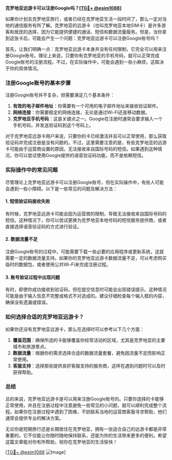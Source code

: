 **克罗地亚远游卡可以注册Google吗？[[TG💪+ @esim1088](https://t.me/s/esim1088)]**

如果你计划去克罗地亚旅行，或者已经在克罗地亚生活一段时间了，那么一定对当地的通信服务有所了解。克罗地亚的远游卡（也叫克罗地亚本地SIM卡）是许多游客和居民的选择，因为它能提供便捷的通话、短信和数据流量服务。但是，当你拿到这张卡后，可能会产生一个问题：克罗地亚远游卡可以注册Google账号吗？

首先，让我们明确一点：克罗地亚远游卡本身并没有任何限制，它完全可以用来注册Google账号。理论上来说，只要你有克罗地亚的手机号码，就可以正常完成Google账号的注册流程。不过，在实际操作中，可能会遇到一些小麻烦，这取决于你的具体情况。

### 注册Google账号的基本步骤

注册Google账号并不复杂，但需要满足几个基本条件：

1. **有效的电子邮件地址**：你需要有一个可用的电子邮件地址来接收验证邮件。
2. **网络连接**：你需要稳定的网络连接，无论是通过Wi-Fi还是移动数据。
3. **克罗地亚手机号码**：这是关键点之一。Google在注册时通常会要求输入一个手机号码，并发送验证码到这个号码上。

对于克罗地亚远游卡用户来说，只要你的卡已经激活并且可以正常使用，那么获取验证码并完成注册是没有问题的。不过，这里需要注意的是，有些克罗地亚的远游卡可能由于运营商设置的原因，无法接收来自国际号码的短信。如果遇到这种情况，你可以尝试使用Google提供的语音验证码功能，而不是依赖短信。

### 实际操作中的常见问题

尽管理论上克罗地亚远游卡可以注册Google账号，但在实际操作中，有些人可能会遇到一些小障碍。以下是一些常见的问题及解决方法：

#### 1. 短信验证码接收失败

有时候，克罗地亚远游卡可能会因为运营商的限制，导致无法接收来自国际号码的短信。这种情况下，你可以尝试更换为克罗地亚本地号码的短信服务提供商，或者直接选择语音验证码的方式进行验证。

#### 2. 数据流量不足

注册Google账号的过程中，可能需要下载一些必要的应用程序或更新系统，这就需要一定的数据流量支持。如果你的克罗地亚远游卡数据流量不足，可以考虑购买临时的数据包，或者使用公共Wi-Fi来完成注册过程。

#### 3. 账号验证过程中出现问题

有时，即使你成功接收到验证码，但在提交信息时可能会出现错误提示。这种情况可能是由于输入信息不完整或格式不对造成的。建议仔细检查每个输入框的内容，确保没有遗漏或错误。

### 如何选择合适的克罗地亚远游卡？

如果你还没有克罗地亚远游卡，那么在选择时可以参考以下几个方面：

1. **覆盖范围**：确保所选的卡能够覆盖你经常活动的区域，尤其是克罗地亚的主要城市和旅游景点。
2. **数据流量**：根据你的需求选择合适的数据流量套餐，避免因流量不足而影响正常使用。
3. **客服支持**：选择那些提供良好客服支持的服务商，这样在遇到问题时可以及时获得帮助。

### 总结

总的来说，克罗地亚远游卡是可以用来注册Google账号的。只要你选择的卡能够正常使用，并且在注册过程中注意避免一些常见的小问题，就可以顺利完成整个流程。如果你在注册过程中遇到了困难，不妨联系当地的运营商客服寻求帮助，他们通常会提供专业的解决方案。

无论你是短期旅行还是长期居住在克罗地亚，拥有一张适合自己的远游卡都是非常重要的。它不仅能让你随时随地保持联系，还能为你的生活带来更多的便利。希望这篇文章能对你有所帮助，祝你在克罗地亚的生活愉快！

[[TG💪+ @esim1088](https://t.me/s/esim1088) ![Image](https://i.postimg.cc/4NQfJmqS/Snipaste-2025-05-13-00-14-12.png)]